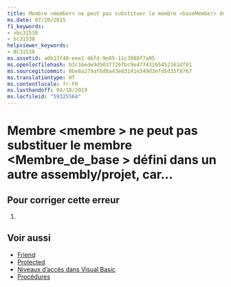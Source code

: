 ```yaml
---
title: Membre <member> ne peut pas substituer le membre <baseMember> défini dans un autre assembly / projet, car le modificateur d’accès 'Protected Friend' étend l’accessibilité. Utilisez 'Protected' à la place.
ms.date: 07/20/2015
f1_keywords:
- vbc31538
- bc31538
helpviewer_keywords:
- BC31538
ms.assetid: a0b13f40-eee2-46fd-9e85-11c3988f7a95
ms.openlocfilehash: b3c16ede9d5037726fbc9e47743265452161df01
ms.sourcegitcommit: 0be8a279af6d8a43e03141e349d3efd5d35f8767
ms.translationtype: HT
ms.contentlocale: fr-FR
ms.lasthandoff: 04/18/2019
ms.locfileid: "59325564"
---
```

# <a name="member-member-cannot-override-member-basemember-defined-in-another-assemblyproject-because"></a>Membre \<membre > ne peut pas substituer le membre \<Membre_de_base > défini dans un autre assembly/projet, car...
## <a name="to-correct-this-error"></a>Pour corriger cette erreur  
  
1. 
  
## <a name="see-also"></a>Voir aussi

- [Friend](../../visual-basic/language-reference/modifiers/friend.md)
- [Protected](../../visual-basic/language-reference/modifiers/protected.md)
- [Niveaux d’accès dans Visual Basic](../../visual-basic/programming-guide/language-features/declared-elements/access-levels.md)
- [Procédures](../../visual-basic/programming-guide/language-features/procedures/index.md)
